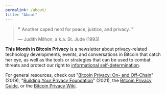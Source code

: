 ```yaml
---
permalink: /about/
title: "About"
---
```


> **"** Another caped nerd for peace, justice, and privacy. **"**
>
> — Judith Milhon, a.k.a. St. Jude (1993)

**This Month in Bitcoin Privacy** is a newsletter about privacy-related technology developments, events, and conversations in Bitcoin that catch her eye, as well as the tools or strategies that can be used to combat threats and protect our right to [informational self-determination](https://en.wikipedia.org/wiki/Informational_self-determination).

For general resources, check out "[Bitcoin Privacy: On- and Off-Chain](https://einzelgaengerinmotte.files.wordpress.com/2019/09/slides-final-2.pdf)" (2019), "[Building Your Privacy Foundation](https://einzelgaengerinmotte.files.wordpress.com/2021/01/building-your-privacy-foundation.pdf)" (2021), the [Bitcoin Privacy Guide](https://bitcoinprivacy.guide/), or the [Bitcoin Privacy Wiki](https://en.bitcoin.it/wiki/Privacy).
